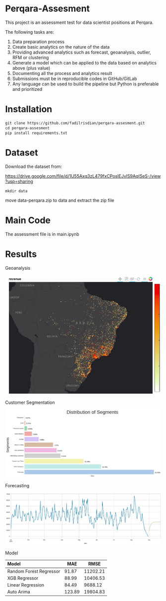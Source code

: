 # Perqara-Assesment

This project is an assessment test for data scientist positions at Perqara.

The following tasks are:
1. Data preparation process
2. Create basic analytics on the nature of the data
3. Providing advanced analytics such as forecast, geoanalysis, outlier, RFM or clustering
4. Generate a model which can be applied to the data based on analytics above (plus value)
5. Documenting all the process and analytics result
6. Submissions must be in reproducible codes in GitHub/GitLab
7. Any language can be used to build the pipeline but Python is preferable and prioritized

# Installation

    git clone https://github.com/fadilrisdian/perqara-assesment.git
    cd perqara-assesment
    pip install requirements.txt

# Dataset

Download the dataset from:

https://drive.google.com/file/d/1U55Axq3zL479fxCPosIEJvlS9AqISeS-/view?usp=sharing

    mkdir data

move data-perqara.zip to data and extract the zip file

# Main Code

The assessment file is in main.ipynb

# Results

Geoanalysis

![My Image](https://raw.githubusercontent.com/fadilrisdian/perqara-assesment/main/img/1.png)

Customer Segmentation

![My Image](https://raw.githubusercontent.com/fadilrisdian/perqara-assesment/main/img/2.png)

Forecasting

![My Image](https://raw.githubusercontent.com/fadilrisdian/perqara-assesment/main/img/3.png)


Model

| Model                   | MAE        |RMSE|
| :---                    | ---        |---|
| Random Forest Regressor | 91.87      |11202.21|
| XGB Regressor           | 88.99      |10406.53|
| Linear Regression       | 84.49      |9688.12|
| Auto Arima              | 123.89     |19804.83|